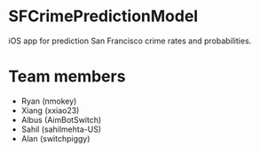 # SFCrimePredictionModel
iOS app for prediction San Francisco crime rates and probabilities.

# Team members
- Ryan (nmokey)
- Xiang (xxiao23)
- Albus (AimBotSwitch)
- Sahil (sahilmehta-US)
- Alan (switchpiggy)
